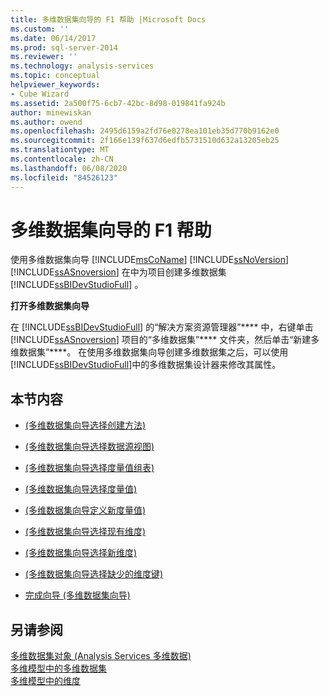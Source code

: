 ```yaml
---
title: 多维数据集向导的 F1 帮助 |Microsoft Docs
ms.custom: ''
ms.date: 06/14/2017
ms.prod: sql-server-2014
ms.reviewer: ''
ms.technology: analysis-services
ms.topic: conceptual
helpviewer_keywords:
- Cube Wizard
ms.assetid: 2a500f75-6cb7-42bc-8d98-019841fa924b
author: minewiskan
ms.author: owend
ms.openlocfilehash: 2495d6159a2fd76e0278ea101eb35d770b9162e0
ms.sourcegitcommit: 2f166e139f637d6edfb5731510d632a13205eb25
ms.translationtype: MT
ms.contentlocale: zh-CN
ms.lasthandoff: 06/08/2020
ms.locfileid: "84526123"
---
```

# <a name="cube-wizard-f1-help"></a>多维数据集向导的 F1 帮助
  使用多维数据集向导 [!INCLUDE[msCoName](../includes/msconame-md.md)] [!INCLUDE[ssNoVersion](../includes/ssnoversion-md.md)] [!INCLUDE[ssASnoversion](../includes/ssasnoversion-md.md)] 在中为项目创建多维数据集 [!INCLUDE[ssBIDevStudioFull](../includes/ssbidevstudiofull-md.md)] 。  
  
 **打开多维数据集向导**  
  
 在 [!INCLUDE[ssBIDevStudioFull](../includes/ssbidevstudiofull-md.md)] 的“解决方案资源管理器”**** 中，右键单击 [!INCLUDE[ssASnoversion](../includes/ssasnoversion-md.md)] 项目的“多维数据集”**** 文件夹，然后单击“新建多维数据集”****。 在使用多维数据集向导创建多维数据集之后，可以使用 [!INCLUDE[ssBIDevStudioFull](../includes/ssbidevstudiofull-md.md)]中的多维数据集设计器来修改其属性。  
  
## <a name="in-this-section"></a>本节内容  
  
-   [&#40;多维数据集向导选择创建方法&#41;](select-creation-method-cube-wizard.md)  
  
-   [&#40;多维数据集向导选择数据源视图&#41;](select-a-data-source-view-cube-wizard.md)  
  
-   [&#40;多维数据集向导选择度量值组表&#41;](select-measure-group-tables-cube-wizard.md)  
  
-   [&#40;多维数据集向导选择度量值&#41;](select-measures-cube-wizard.md)  
  
-   [&#40;多维数据集向导定义新度量值&#41;](define-new-measures-cube-wizard.md)  
  
-   [&#40;多维数据集向导选择现有维度&#41;](select-existing-dimensions-cube-wizard.md)  
  
-   [&#40;多维数据集向导选择新维度&#41;](select-new-dimensions-cube-wizard.md)  
  
-   [&#40;多维数据集向导选择缺少的维度键&#41;](select-missing-dimension-keys-cube-wizard.md)  
  
-   [完成向导 &#40;多维数据集向导&#41;](completing-the-wizard-cube-wizard.md)  
  
## <a name="see-also"></a>另请参阅  
 [多维数据集对象 &#40;Analysis Services 多维数据&#41;](multidimensional-models-olap-logical-cube-objects/cube-objects-analysis-services-multidimensional-data.md)   
 [多维模型中的多维数据集](multidimensional-models/cubes-in-multidimensional-models.md)   
 [多维模型中的维度](multidimensional-models/dimensions-in-multidimensional-models.md)  
  
  
